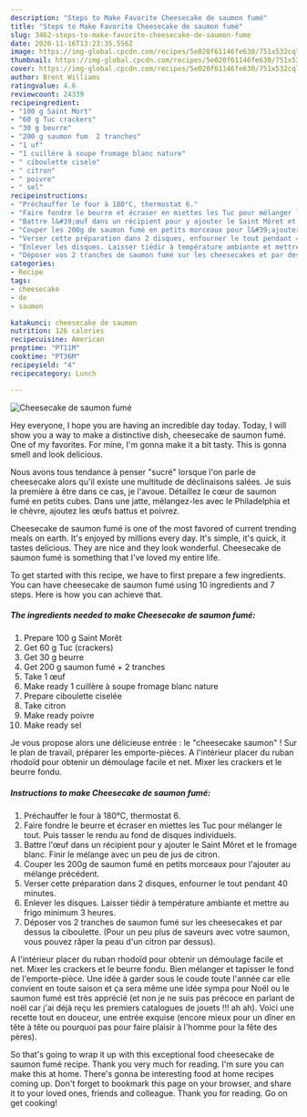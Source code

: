 ```yaml
---
description: "Steps to Make Favorite Cheesecake de saumon fumé"
title: "Steps to Make Favorite Cheesecake de saumon fumé"
slug: 3462-steps-to-make-favorite-cheesecake-de-saumon-fume
date: 2020-11-16T13:23:35.556Z
image: https://img-global.cpcdn.com/recipes/5e020f61146fe630/751x532cq70/cheesecake-de-saumon-fume-photo-principale-de-la-recette.jpg
thumbnail: https://img-global.cpcdn.com/recipes/5e020f61146fe630/751x532cq70/cheesecake-de-saumon-fume-photo-principale-de-la-recette.jpg
cover: https://img-global.cpcdn.com/recipes/5e020f61146fe630/751x532cq70/cheesecake-de-saumon-fume-photo-principale-de-la-recette.jpg
author: Brent Williams
ratingvalue: 4.6
reviewcount: 24339
recipeingredient:
- "100 g Saint Mort"
- "60 g Tuc crackers"
- "30 g beurre"
- "200 g saumon fum  2 tranches"
- "1 uf"
- "1 cuillère à soupe fromage blanc nature"
- " ciboulette cisele"
- " citron"
- " poivre"
- " sel"
recipeinstructions:
- "Préchauffer le four à 180°C, thermostat 6."
- "Faire fondre le beurre et écraser en miettes les Tuc pour mélanger le tout. Puis tasser le rendu au fond de disques individuels."
- "Battre l&#39;œuf dans un récipient pour y ajouter le Saint Môret et le fromage blanc. Finir le mélange avec un peu de jus de citron."
- "Couper les 200g de saumon fumé en petits morceaux pour l&#39;ajouter au mélange précédent."
- "Verser cette préparation dans 2 disques, enfourner le tout pendant 40 minutes."
- "Enlever les disques. Laisser tiédir à température ambiante et mettre au frigo minimum 3 heures."
- "Déposer vos 2 tranches de saumon fumé sur les cheesecakes et par dessus la ciboulette. (Pour un peu plus de saveurs avec votre saumon, vous pouvez râper la peau d&#39;un citron par dessus)."
categories:
- Recipe
tags:
- cheesecake
- de
- saumon

katakunci: cheesecake de saumon 
nutrition: 126 calories
recipecuisine: American
preptime: "PT11M"
cooktime: "PT36M"
recipeyield: "4"
recipecategory: Lunch

---
```



![Cheesecake de saumon fumé](https://img-global.cpcdn.com/recipes/5e020f61146fe630/751x532cq70/cheesecake-de-saumon-fume-photo-principale-de-la-recette.jpg)

Hey everyone, I hope you are having an incredible day today. Today, I will show you a way to make a distinctive dish, cheesecake de saumon fumé. One of my favorites. For mine, I'm gonna make it a bit tasty. This is gonna smell and look delicious.

Nous avons tous tendance à penser &#34;sucré&#34; lorsque l&#39;on parle de cheesecake alors qu&#39;il existe une multitude de déclinaisons salées. Je suis la première à être dans ce cas, je l&#39;avoue. Détaillez le cœur de saumon fumé en petits cubes. Dans une jatte, mélangez-les avec le Philadelphia et le chèvre, ajoutez les œufs battus et poivrez.

Cheesecake de saumon fumé is one of the most favored of current trending meals on earth. It's enjoyed by millions every day. It's simple, it's quick, it tastes delicious. They are nice and they look wonderful. Cheesecake de saumon fumé is something that I've loved my entire life.


To get started with this recipe, we have to first prepare a few ingredients. You can have cheesecake de saumon fumé using 10 ingredients and 7 steps. Here is how you can achieve that.

<!--inarticleads1-->

##### The ingredients needed to make Cheesecake de saumon fumé:

1. Prepare 100 g Saint Morêt
1. Get 60 g Tuc (crackers)
1. Get 30 g beurre
1. Get 200 g saumon fumé + 2 tranches
1. Take 1 œuf
1. Make ready 1 cuillère à soupe fromage blanc nature
1. Prepare  ciboulette ciselée
1. Take  citron
1. Make ready  poivre
1. Make ready  sel


Je vous propose alors une délicieuse entrée : le &#34;cheesecake saumon&#34; ! Sur le plan de travail, préparer les emporte-pièces. A l&#39;intérieur placer du ruban rhodoïd pour obtenir un démoulage facile et net. Mixer les crackers et le beurre fondu. 

<!--inarticleads2-->

##### Instructions to make Cheesecake de saumon fumé:

1. Préchauffer le four à 180°C, thermostat 6.
1. Faire fondre le beurre et écraser en miettes les Tuc pour mélanger le tout. Puis tasser le rendu au fond de disques individuels.
1. Battre l&#39;œuf dans un récipient pour y ajouter le Saint Môret et le fromage blanc. Finir le mélange avec un peu de jus de citron.
1. Couper les 200g de saumon fumé en petits morceaux pour l&#39;ajouter au mélange précédent.
1. Verser cette préparation dans 2 disques, enfourner le tout pendant 40 minutes.
1. Enlever les disques. Laisser tiédir à température ambiante et mettre au frigo minimum 3 heures.
1. Déposer vos 2 tranches de saumon fumé sur les cheesecakes et par dessus la ciboulette. (Pour un peu plus de saveurs avec votre saumon, vous pouvez râper la peau d&#39;un citron par dessus).


A l&#39;intérieur placer du ruban rhodoïd pour obtenir un démoulage facile et net. Mixer les crackers et le beurre fondu. Bien mélanger et tapisser le fond de l&#39;emporte-pièce. Une idée à garder sous le coude toute l&#39;année car elle convient en toute saison et ça sera même une idée sympa pour Noël ou le saumon fumé est très apprécié (et non je ne suis pas précoce en parlant de noël car j&#39;ai déjà reçu les premiers catalogues de jouets !!! ah ah). Voici une recette tout en douceur, une entrée exquise (encore mieux pour un dîner en tête à tête ou pourquoi pas pour faire plaisir à l&#39;homme pour la fête des pères). 

So that's going to wrap it up with this exceptional food cheesecake de saumon fumé recipe. Thank you very much for reading. I'm sure you can make this at home. There's gonna be interesting food at home recipes coming up. Don't forget to bookmark this page on your browser, and share it to your loved ones, friends and colleague. Thank you for reading. Go on get cooking!
